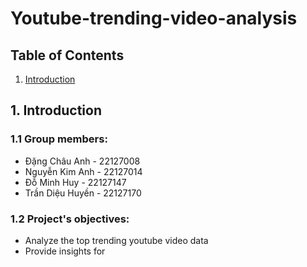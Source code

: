 # Youtube-trending-video-analysis

## Table of Contents
1. [Introduction](#introduction)

## 1. Introduction
### 1.1 Group members:
- Đặng Châu Anh - 22127008
- Nguyễn Kim Anh - 22127014
- Đỗ Minh Huy - 22127147
- Trần Diệu Huyền - 22127170

### 1.2 Project's objectives:
- Analyze the top trending youtube video data
- Provide insights for 

